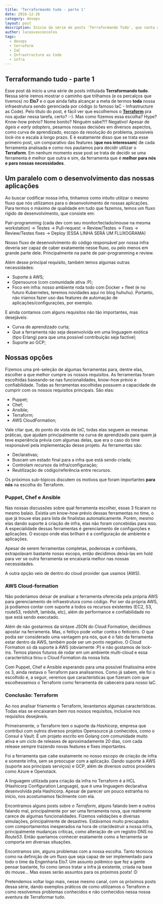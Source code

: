 ```yaml
---
title: 'Terraformando tudo - parte 1'
date: 2016-12-26
category: devops
layout: post
description: Início da série de posts 'Terraformando Tudo', que conta a nossa tragetória em busca da codificação da nossa infraestrutura. Esse primeiro post mostra nossas premissas para o projeto e como escolhemos o Terraform como ferramenta para nos auxiliar nesse caminho.
author: lucasvasconcelos
tags:
  - devops
  - terraform
  - IaC
  - Infrastructure as Code
  - infra
---
```


## Terraformando tudo - parte 1

Esse post dá início a uma série de posts intitulada **Terraformando tudo**. Nessa série iremos mostrar o caminho que trilhamos (e os percalços que tivemos) no **Elo7** e o que ainda falta alcançar a meta de termos **toda** nossa infraestrutura sendo gerenciada por código (o famoso IaC - Infrastructure as Code). 
Pelo título do post, é fácil ver que escolhemos o [**Terraform**](http://terraform.io) pra nos ajudar nessa tarefa, certo? :-). Mas como fizemos essa escolha? Hype? Know-how prévio? Nome bonito? Ninguém sabe?!?
Negativo! Apesar de *ágeis e early adopters*, pesamos nossas decisões em diversos aspectos, como curva de aprendizado, escopo da resolução do problema, possíveis *lock-ins* e escala à longo prazo.
E é exatamente disso que se trata esse primeiro post, um comparativo das features (**que nos interessam**) de cada ferramenta analisada e como nos pautamos para decidir utilizar o **Terraform**. Em nenhum momento esse post se trata de decidir se uma ferramenta é melhor que outra e sim, da ferramenta que é **melhor para nós e para nossas necessidades**. 

## Um paralelo com o desenvolvimento das nossas aplicações

Ao buscar codificar nossa infra, tinhamos como intuíto utilizar o mesmo fluxo que nós utilizamos para o desenvolvimento de nossas aplicações. Para termos o máximo de qualidade em tudo que fazemos, temos um fluxo rígido de desenvolvimento, que consiste em:

Pair-programming (cada dev com seu monitor/teclado/mouse na mesma workstation) -> Testes -> Pull-request -> Review/Testes -> Fixes -> Review/Testes fixes -> Deploy (ESSA LINHA SERÁ UM FLUXOGRAMA)

Nosso fluxo de desenvolvimento do código responsável por nossa infra deveria ser capaz de caber exatamente nesse fluxo, ou pelo menos em grande parte dele. Principalmente na parte de pair-programming e review. 

Além desse principal requisito, também temos algumas outras necessidades:
* Suporte à AWS;
* Opensource (com comunidade ativa :P);
* Foco em infra: nosso ambiente roda todo com Docker + fleet (e no futuro Kubernetes, teremos novidades aqui no blog huhuhu). Portanto, não iríamos fazer uso das features de automação de aplicações/configurações, por exemplo.

E ainda contamos com alguns requisitos não tão importantes, mas desejáveis:
* Curva de aprendizado curta;
* Que a ferramenta não seja desenvolvida em uma linguagem exótica (tipo Erlang) para que uma possível contribuição seja factível;
* Suporte ao GCP;

## Nossas opções

Fizemos uma pré-seleção de algumas ferramentas para, dentre elas, escolher a que melhor cumpre os nossos requisitos. As ferramentas foram escolhidas baseando-se nas funcionalidades, know-how prévio e confiabilidade. Todas as ferramentas escolhidas possuem a capacidade de cumprir com os nossos requisitos principais. São elas:
* Puppet;
* Chef;
* Ansible;
* Terraform;
* AWS CloudFormation;

Vale citar que, do ponto de vista de *IaC*, todas elas seguem as mesmas práticas, que ajudam principalmente na curva de aprendizado para quem já teve experiência prévia com algumas delas, que era o caso do time responsável pela implementação desse projeto. As ferramentas são:
* Declarativas;
* Buscam um estado final para a infra que está sendo criada;
* Controlam *recursos* da infra/configuração;
* Reutilização de código/referência entre recursos.

Os próximos sub-tópicos discutem os motivos que foram importantes **para nós** na escolha do Terraform.

### Puppet, Chef e Ansible

Nas nossas discussões sobre qual ferramenta escolher, essas 3 ficaram no mesmo balaio. Existia um know-how prévio dessas ferramentas no time, o que já trouxe elas para lista de finalistas automaticamente.
Porém, mesmo elas dando suporte à criação de infra, elas não foram concebidas para isso. A especialidade dessas ferramentas é gerenciamento de configurções e aplicações. O escopo onde elas brilham é a configuração de ambiente e aplicações.

Apesar de serem ferramentas completas, poderosas e confiáveis, extrapolavam bastante nosso escopo, então decidimos deixá-las em hold para ver se outra ferramenta se encaixaria melhor nas nossas necessidades. 

A outra opção veio de dentro do cloud provider que usamos (AWS).

### AWS Cloud-formation

Não poderíamos deixar de analisar a ferramenta oferecida pela própria AWS para gerenciamento de infraestrutura como código. Por ser da própria AWS, já podíamos contar com suporte a todos os recursos existentes (EC2, S3, route53, redshift, lambda, etc), além de performance e confiabilidade no que está sendo executado.

Além de não gostarmos da sintaxe JSON do Cloud Formation, decidimos apostar na ferramenta. Mas, o feitiço pode voltar contra o feiticeiro. O que podia ser considerado uma vantagem pra nós, que é o fato da ferramenta estar dentro da AWS, também pode ser um ponto negativo. O Cloud Formation só dá suporte à AWS (obviamente :P) e não gostamos de lock-ins. Temos planos futuros de rodar em um ambiente multi-cloud e essa característica tirou o Cloud Formation da nossa lista.

Com Puppet, Chef e Ansible esperando para uma possível finalissíma entre os 3, ainda restava o Terraform para analisarmos. Como já sabem, ele foi o escolhido e, a seguir, veremos que características que fizeram com que escolhessemos o Terraform como ferramenta de cabeceira para nosso IaC.

### Conclusão: Terraform

Ao nos analisar friamente o Terraform, levantamos algumas características. Todas elas se encaixaram bem nos nossos requisitos, inclusive nos requisitos desejáveis.

Primeiramente, o Terraform tem o suporte da *Hashicorp*, empresa que contribui com outros diversos projetos Opensource já conhecidos, como o Consul e Vault. É um projeto escrito em Golang com comunidade muito ativa e um ciclo de releases de aproximadamente 20 dias, com cada release sempre trazendo novas features e fixes importantes.

Foi a ferramenta que cabe exatamente no nosso escopo de criação de infra e somente infra, sem se preocupar com a aplicação. Dando suporte à AWS (suporte aos principais serviços) e GCP, além de diversos outros providers como Azure e Openstack. 

A linguagem utilizada para criação da infra no Terraform é a HCL (Hashicorp Configuration Language), que é uma linguagem declarativa desenvolvida pela Hashicorp. Apesar de parecer um pouco estranha no início, nos acostumamos fácilmente com ela.

Encontramos alguns posts sobre o *Terraform*, alguns falando bem e outros falando mal, principalmente por ser uma ferramenta nova, que realmente carece de algumas funcionalidades. Fizemos validações e diversas simulações, principalmente de desastres. Estávamos muito precupados com comportamentos inesperados na hora de criar/destruir a nossa infra, principalmente mudanças críticas, como alteração de um registro DNS no *Route53*. Então queríamos conhecer exatamente como a ferramenta se comporta em diversas situações.

Encontramos sim, alguns problemas com a nossa escolha. Tanto técnicos como na definição de um fluxo que seja capaz de ser implementado para todo o time da Engenharia Elo7. Um assunto polêmico que fez a gente pensar bastante, foi como íamos tratar a infra já existente, criada na base do mouse... Mas esses serão assuntos para os próximos posts! :D

Pretendemos voltar logo mais, nesse mesmo canal, com os próximos posts dessa série, dando exemplos práticos de como utilizamos o Terraform e como resolvemos problemas conhecidos e não conhecidos nessa nossa aventura de Terraformar tudo. 

